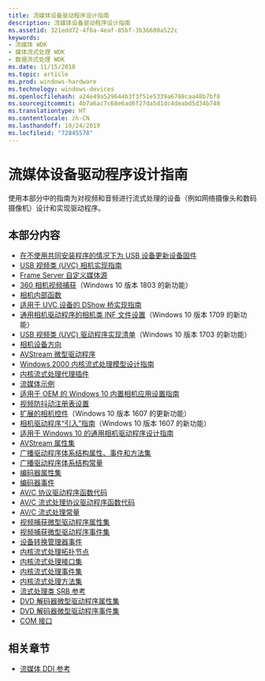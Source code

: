 ```yaml
---
title: 流媒体设备驱动程序设计指南
description: 流媒体设备驱动程序设计指南
ms.assetid: 321edd72-4f6a-4eaf-85bf-3b36680a522c
keywords:
- 流媒体 WDK
- 媒体流式处理 WDK
- 数据流式处理 WDK
ms.date: 11/15/2018
ms.topic: article
ms.prod: windows-hardware
ms.technology: windows-devices
ms.openlocfilehash: a24e49a529644b3f3f51e5339a6788caa48b7bf8
ms.sourcegitcommit: 4b7a6ac7c68e6ad6f27da5d1dc4deabd5d34b748
ms.translationtype: HT
ms.contentlocale: zh-CN
ms.lasthandoff: 10/24/2019
ms.locfileid: "72845578"
---
```

# <a name="streaming-media-device-driver-design-guide"></a>流媒体设备驱动程序设计指南

使用本部分中的指南为对视频和音频进行流式处理的设备（例如网络摄像头和数码摄像机）设计和实现驱动程序。

## <a name="in-this-section"></a>本部分内容

- [在不使用共同安装程序的情况下为 USB 设备更新设备固件](device-firmware-update-for-usb-devices-without-using-a-co-installer.md)
- [USB 视频类 (UVC) 相机实现指南](uvc-camera-implementation-guide.md)
- [Frame Server 自定义媒体源](frame-server-custom-media-source.md)
- [360 相机视频捕获](360-camera-video-capture.md)（Windows 10 版本 1803 的新功能）
- [相机内部函数](camera-intrinsics.md)
- [适用于 UVC 设备的 DShow 桥实现指南](dshow-bridge-implementation-guidance-for-usb-video-class-devices.md)
- [通用相机驱动程序的相机类 INF 文件设置](camera-driver-inf-file-class-setting.md)（Windows 10 版本 1709 的新功能）
- [USB 视频类 (UVC) 驱动程序实现清单](uvc-driver-implementation-checklist.md)（Windows 10 版本 1703 的新功能）
- [相机设备方向](camera-device-orientation.md)
- [AVStream 微型驱动程序](avstream-minidrivers-design-guide.md)
- [Windows 2000 内核流式处理模型设计指南](windows-2000-kernel-streaming-model-design-guide.md)
- [内核流式处理代理插件](kernel-streaming-proxy-plug-ins-design-guide.md)
- [流媒体示例](streaming-media-samples.md)
- [适用于 OEM 的 Windows 10 内置相机应用设置指南](oem-guidance-on-settings-for-the-windows-10-in-box-camera-app.md)
- [视频防抖动注册表设置](oem-guidance-on-registry-keys-for-video-stabilization.md)
- [扩展的相机控件](standardized-extended-controls-.md)（Windows 10 版本 1607 的更新功能）
- [相机驱动程序“引入”指南](windows-hello-camera-driver-bring-up-guide.md)（Windows 10 版本 1607 的新功能）
- [适用于 Windows 10 的通用相机驱动程序设计指南](windows-10-technical-preview-camera-drivers-design-guide.md)
- [AVStream 属性集](avstream-property-sets.md)
- [广播驱动程序体系结构属性、事件和方法集](broadcast-driver-architecture-property--event--and-method-sets.md)
- [广播驱动程序体系结构常量](broadcast-driver-architecture-constants.md)
- [编码器属性集](encoder-property-sets.md)
- [编码器事件](encoder-events.md)
- [AV/C 协议驱动程序函数代码](av-c-protocol-driver-function-codes.md)
- [AV/C 流式处理协议驱动程序函数代码](av-c-streaming-protocol-driver-function-codes.md)
- [AV/C 流式处理常量](av-c-streaming-constants.md)
- [视频捕获微型驱动程序属性集](video-capture-minidriver-property-sets.md)
- [视频捕获微型驱动程序事件集](video-capture-minidriver-event-sets.md)
- [设备转换管理器事件](device-mft-events.md)
- [内核流式处理拓扑节点](kernel-streaming-topology-nodes.md)
- [内核流式处理接口集](kernel-streaming-interface-sets.md)
- [内核流式处理事件集](kernel-streaming-event-sets.md)
- [内核流式处理方法集](kernel-streaming-method-sets.md)
- [流式处理类 SRB 参考](stream-class-srb-reference.md)
- [DVD 解码器微型驱动程序属性集](dvd-decoder-minidriver-property-sets.md)
- [DVD 解码器微型驱动程序事件集](dvd-decoder-minidriver-event-sets.md)
- [COM 接口](com-interfaces.md)

## <a name="related-sections"></a>相关章节

- [流媒体 DDI 参考](https://docs.microsoft.com/windows-hardware/drivers/ddi/_stream)
